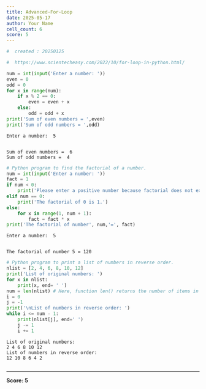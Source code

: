 ```yaml
---
title: Advanced-For-Loop
date: 2025-05-17
author: Your Name
cell_count: 6
score: 5
---
```


```python
#  created : 20250125
```


```python
#  https://www.scientecheasy.com/2022/10/for-loop-in-python.html/
```


```python
num = int(input('Enter a number: '))
even = 0
odd = 0
for x in range(num):
    if x % 2 == 0:
        even = even + x
    else:
        odd = odd + x
print('Sum of even numbers = ',even)
print('Sum of odd numbers = ',odd)

```

    Enter a number:  5


    Sum of even numbers =  6
    Sum of odd numbers =  4



```python
# Python program to find the factorial of a number.
num = int(input('Enter a number: '))
fact = 1
if num < 0:
    print('Please enter a positive number because factorial does not exist for negative number.')
elif num == 0:
    print('The factorial of 0 is 1.')
else:
    for x in range(1, num + 1):
        fact = fact * x
print('The factorial of number', num,'=', fact)
```

    Enter a number:  5


    The factorial of number 5 = 120



```python
# Python program to print a list of numbers in reverse order.
nlist = [2, 4, 6, 8, 10, 12]
print('List of original numbers: ')
for x in nlist:
    print(x, end= ' ')
num = len(nlist) # Here, function len() returns the number of items in the container.
i = 0
j = -1
print('\nList of numbers in reverse order: ')
while i <= num - 1:
    print(nlist[j], end=' ')
    j -= 1
    i += 1
```

    List of original numbers: 
    2 4 6 8 10 12 
    List of numbers in reverse order: 
    12 10 8 6 4 2 


```python

```


---
**Score: 5**